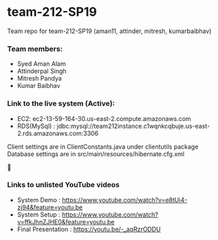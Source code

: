 # team-212-SP19
Team repo for team-212-SP19 (aman11, attinder, mitresh, kumarbaibhav)   

### Team members:  
* Syed Aman Alam 
* Attinderpal Singh
* Mitresh Pandya
* Kumar Baibhav


### Link to the live system (Active):
* EC2: ec2-13-59-164-30.us-east-2.compute.amazonaws.com
* RDS(MySql) : jdbc:mysql://team212instance.c1wqnkcqbuje.us-east-2.rds.amazonaws.com:3306 

Client settings are in ClientConstants.java under clientutils package
Database settings are in src/main/resources/hibernate.cfg.xml

􏰅
### Links to unlisted YouTube videos
* System Demo  : https://www.youtube.com/watch?v=e8tUi4-zj94&feature=youtu.be
* System Setup : https://www.youtube.com/watch?v=ffkJhnZJHE0&feature=youtu.be
* Final Presentation : https://youtu.be/-_aqRzrODDU


